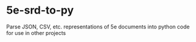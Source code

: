 # 5e-srd-to-py
Parse JSON, CSV, etc. representations of 5e documents into python code for use in other projects
